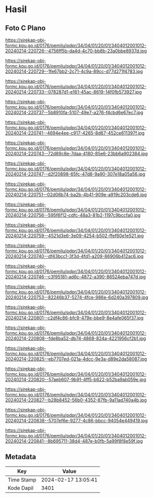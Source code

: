 # Hasil

## Foto C Plano

https://sirekap-obj-formc.kpu.go.id/0176/pemilu/pdpr/34/04/01/20/01/3404012001012-20240214-220726--4756ff5b-da4d-4c70-bb8b-23a0bbe8937d.jpg

https://sirekap-obj-formc.kpu.go.id/0176/pemilu/pdpr/34/04/01/20/01/3404012001012-20240214-220729--1fe67bb2-2c71-4c9a-89cc-d77d271f4783.jpg

https://sirekap-obj-formc.kpu.go.id/0176/pemilu/pdpr/34/04/01/20/01/3404012001012-20240214-220733--078287d1-e161-45ac-8619-14f0fb573927.jpg

https://sirekap-obj-formc.kpu.go.id/0176/pemilu/pdpr/34/04/01/20/01/3404012001012-20240214-220737--5b8910fa-5107-49e7-a276-f4cbd6e67ec7.jpg

https://sirekap-obj-formc.kpu.go.id/0176/pemilu/pdpr/34/04/01/20/01/3404012001012-20240214-220741--4694e4ee-c917-4265-8d67-452ce611397f.jpg

https://sirekap-obj-formc.kpu.go.id/0176/pemilu/pdpr/34/04/01/20/01/3404012001012-20240214-220743--72d89c8e-7daa-4180-85e6-23bb6a902384.jpg

https://sirekap-obj-formc.kpu.go.id/0176/pemilu/pdpr/34/04/01/20/01/3404012001012-20240214-220747--d2f20898-65fc-47d8-9a90-307e18a05a56.jpg

https://sirekap-obj-formc.kpu.go.id/0176/pemilu/pdpr/34/04/01/20/01/3404012001012-20240214-220751--02d06b74-ba2b-4b41-909e-a919c203cde6.jpg

https://sirekap-obj-formc.kpu.go.id/0176/pemilu/pdpr/34/04/01/20/01/3404012001012-20240214-220756--595f6f12-cdfc-48a3-81b2-1197c9bccfa0.jpg

https://sirekap-obj-formc.kpu.go.id/0176/pemilu/pdpr/34/04/01/20/01/3404012001012-20240214-220759--4521d3e6-3e09-4254-b502-ffef60e1e521.jpg

https://sirekap-obj-formc.kpu.go.id/0176/pemilu/pdpr/34/04/01/20/01/3404012001012-20240214-220740--df43bcc1-3f3d-4fd1-a209-86906b412ac6.jpg

https://sirekap-obj-formc.kpu.go.id/0176/pemilu/pdpr/34/04/01/20/01/3404012001012-20240214-220746--c3f95181-ad6c-4872-a390-86524eba747d.jpg

https://sirekap-obj-formc.kpu.go.id/0176/pemilu/pdpr/34/04/01/20/01/3404012001012-20240214-220753--82246b37-5274-4fce-986e-6d240a397809.jpg

https://sirekap-obj-formc.kpu.go.id/0176/pemilu/pdpr/34/04/01/20/01/3404012001012-20240214-220801--c2df4c86-bfc9-479e-bbe9-8e4afe065f37.jpg

https://sirekap-obj-formc.kpu.go.id/0176/pemilu/pdpr/34/04/01/20/01/3404012001012-20240214-220808--fde8ba52-db74-4868-824a-4221956cf2b1.jpg

https://sirekap-obj-formc.kpu.go.id/0176/pemilu/pdpr/34/04/01/20/01/3404012001012-20240214-220825--eb7707ed-021a-4dcc-9e3a-d89e2da58087.jpg

https://sirekap-obj-formc.kpu.go.id/0176/pemilu/pdpr/34/04/01/20/01/3404012001012-20240214-220820--57aeb607-9b91-4ff5-b622-b52ba9ab059e.jpg

https://sirekap-obj-formc.kpu.go.id/0176/pemilu/pdpr/34/04/01/20/01/3404012001012-20240214-220827--b28b8452-56b0-4352-87fb-9a11ad740a4b.jpg

https://sirekap-obj-formc.kpu.go.id/0176/pemilu/pdpr/34/04/01/20/01/3404012001012-20240214-220838--5707ef6e-9277-4c86-bbcc-94054e449419.jpg

https://sirekap-obj-formc.kpu.go.id/0176/pemilu/pdpr/34/04/01/20/01/3404012001012-20240214-220841--8b695711-38d4-487e-b0fb-5a99f8f8e59f.jpg


## Metadata

| Key        | Value               |
| ---------- | ------------------- |
| Time Stamp | 2024-02-17 13:05:41 |
| Kode Dapil | 3401                |



